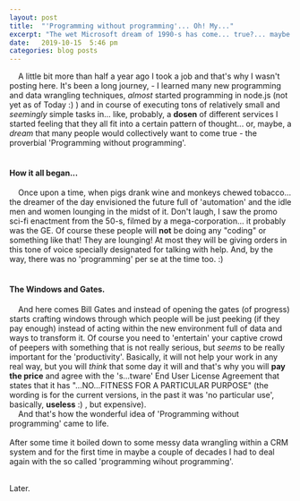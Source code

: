 ```yaml
---
layout: post
title:  "'Programming without programming'... Oh! My..."
excerpt: "The wet Microsoft dream of 1990-s has come... true?... maybe not. All these 'self-services' like Zapier... Or what I've been doing for half a year."
date:   2019-10-15  5:46 pm
categories: blog posts
---
```


&nbsp;&nbsp;&nbsp;&nbsp;A little bit more than half a year ago I took a 
job and that's why I wasn't posting here. It's been a long journey, - I 
learned many new programming and data wrangling techniques, _almost_ 
started programming in node.js (not yet as of Today :) ) and in course
of executing tons of relatively small and _seemingly_ simple tasks in... 
like, probably, a __dosen__ of different services I started feeling that 
they all fit into a certain pattern of thought... or, maybe, a _dream_ 
that many people would collectively want to come true - the proverbial 
'Programming without programming'.<br><br>
#### How it all began... 
&nbsp;&nbsp;&nbsp;&nbsp;Once upon a time, when pigs drank wine and 
monkeys chewed tobacco... the dreamer of the day envisioned the future 
full of 'automation' and the idle men and women lounging in the midst of 
it. Don't laugh, I saw the promo sci-fi enactment from the 50-s, filmed 
by a mega-corporation... it probably was the GE. Of course these people 
will __not__ be doing any "coding" or something like that! They are 
lounging! At most they will be giving orders in this tone of voice specially 
designated for talking with help. And, by the way, there was no 'programming' 
per se at the time too. :) <br><br>
#### The Windows and Gates.
&nbsp;&nbsp;&nbsp;&nbsp;And here comes Bill Gates and instead of opening 
the gates (of progress) starts crafting windows through which people will be just peeking 
(if they pay enough) instead of acting within the new environment full of 
data and ways to transform it. Of course you need to 'entertain' your 
captive crowd of peepers with something that is not really serious, but _seems_ to 
be really important for the 'productivity'. Basically, it will not help 
your work in any real way, but you will _think_ that some day it will 
and that's why you will __pay the price__ and agree with the 's...tware' End User 
License Agreement that states that it has "...NO...FITNESS FOR A 
PARTICULAR PURPOSE" (the wording is for the current versions, in the 
past it was 'no particular use', basically, __useless__ :) , but expensive).<br>
&nbsp;&nbsp;&nbsp;&nbsp;And that's how the wonderful idea of 'Programming without programming' 
came to life. <br><br>
After some time it boiled down to some messy data wrangling within a CRM system and for the first time in maybe a couple of decades I had to deal again with the so called 'programming wihout programming'.
<br><br>

Later.
